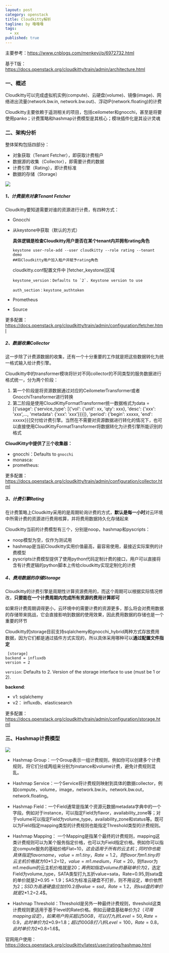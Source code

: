 ```yaml
---
layout: post
category: openstack
title: Cloudkitty解析
tagline: by 噜噜噜
tags: 
  - xx
published: true
---
```


<!--more-->

主要参考：https://www.cnblogs.com/menkeyi/p/6972732.html

基于T版：https://docs.openstack.org/cloudkitty/train/admin/architecture.html

### 一、概述

Cloudkitty可以完成虚拟机实例(compute)、云硬盘(volume)、镜像(image)、网络进出流量(network.bw.in, network.bw.out)、浮动IP(network.floating)的计费

Cloudkitty主要依赖于遥测相关的项目，包括ceilometer和gnocchi，甚至是将要使用panko；计费策略和hashmap计费模型是其核心；模块插件化是其设计灵魂

### 二、架构分析

整体架构包括四部分：

-  对象获取（Tenant Fetcher），即获取计费租户
- 数据源的收集（Collector），即需要计费的数据
- 计费引擎（Rating），即计费标准
- 数据的存储（Storage）

![](https://w9.sanwen8.cn/mmbiz_png/Hl54p4MexNdoo9uXHRSLfNR4pwkG7teZuiaqeq8FI1QB19vIpdPI7TYUdJZph7F2ck4Vf0c8vQCe3yBTJsiadbag/640?wx_fmt=png)

##### 1、计费服务对象Tenant Fetcher

Cloudkitty要知道需要对谁的资源进行计费，有四种方式：

- Gnocchi

- 从keystone中获取（默认的方式）

  **具体逻辑是检查Cloudkitty用户是否在某个tenant内并拥有rating角色**

  ```
  keystone user-role-add --user cloudkitty --role rating --tenant demo
  ##将Cloudkitty用户加入租户并赋予rating角色
  ```

   cloudkitty.conf配置文件中 [fetcher_keystone]区域
  
  ```
  keystone_version：Defaults to `2`. Keystone version to use
  
  auth_section：keystone_authtoken
  ```
  
  
  
- Prometheus

- Source

更多配置：https://docs.openstack.org/cloudkitty/train/admin/configuration/fetcher.html



##### 2、数据收集Collector

这一步除了计费源数据的收集，还有一个十分重要的工作就是把这些数据转化为统一格式输入给计费引擎。

Cloudkitty中的transformer模块将针对不同collector的不同类型的服务数据进行格式统一，分为两个阶段：

1. 第一个阶段是将资源数据通过对应的CeilometerTransformer或者GnocchiTransformer进行转换
2. 第二阶段是使用CloudKittyFormatTransformer统一数据格式为data = [{'usage': {'service_type': [{'vol': {'unit': xx, 'qty': xxx}, 'desc': {'xxx': 'xxx',…, 'metadata': {‘xxx’: ’xxx’}}}]}, 'period': {'begin': xxxxx, 'end': xxxxx}}]交付给计费引擎。当然在不需要对资源数据进行转化的情况下，也可以直接使用CloudKittyFormatTransformer将数据转化为计费引擎所能识别的格式

**CloudKitty中提供了三个收集器：**

- gnocchi：Defaults to `gnocchi`
- monasca:
- prometheus:

更多配置：https://docs.openstack.org/cloudkitty/train/admin/configuration/collector.html



##### 3、计费引擎Rating

在计费策略上Cloudkitty采用的是周期轮询计费的方式，**默认是每一小时**对云环境中所需计费的资源进行费用核算，并将费用数据持久化存储起来

Cloudkitty当前的计费模型有三个，分别是noop，hashmap和pyscripts：

- noop模型为空，仅作为测试用
- hashmap是当前Cloudkitty实用价值最高，最容易使用，最接近实际案例的计费模型 
- pyscripts计费模型提供了使用python代码定制计费的接口，用户可以直接将含有计费逻辑的python脚本上传给cloudkitty实现定制化的计费



##### 4、费用数据的存储Storage

Cloudkitty的计费引擎是周期性计算资源费用的，而这个周期可以根据实际情况修改，**只要能在一个计费周期内完成所有资源的费用计算即可**

如果将计费周期调得更小，云环境中的需要计费的资源更多，那么将会对费用数据的存储带来挑战，它会直接影响到数据的使用效果，因此费用数据的存储也是一个重要的环节

Cloudkitty的storage目前支持sqlalchemy和gnocchi_hybrid两种方式存放费用数据，因为它们都是通过插件方式实现的，所以具体采用哪种可以**通过配置文件指定**  

```
 [storage]
backend = influxdb
version = 2
```

`version`: Defaults to 2. Version of the storage interface to use (must be 1 or 2).

**backend**:

* v1: sqlalchemy
* v2： influxdb、elasticsearch

更多配置：https://docs.openstack.org/cloudkitty/train/admin/configuration/storage.html



### 三、Hashmap计费模型

![](https://w9.sanwen8.cn/mmbiz_png/Hl54p4MexNdoo9uXHRSLfNR4pwkG7teZtmdB33oBTGnIpMIrfsX8o9WeCiaNr1HypiaN88uJJylShbmR8kuJibK2g/640?wx_fmt=png)

- Hashmap Group：一个Group表示一组计费规则，例如你可以创建多个计费规则，将它们分成两组来分别为instance和volume计费，避免计费规则混乱。

 

- Hashmap Service：一个Service将计费规则映射到具体的数据collector，例如compute，volume，image，network.bw.in，network.bw.out，network.floating。

 

- Hashmap Field：一个Field通常是指某个资源元数据metadata字典中的一个字段。例如对于instance，可以指定Field为flavor，availability_zone等；对于volume可以指定Field为volume_type，availability_zone和status等。既可以为Field指定mapping类型的计费规则也能指定Threshold类型的计费规则。

 

- Hashmap Mapping： 一个Mapping是指某个最终的计费规则，mapping这类计费规则可以为某个服务指定价格，也可以为Field指定价格。例如你可以指定compute服务的基础价格Flat=10$，这会适用于所有的云主机；同时你也能具体指定flavor name，value=m1.tiny，Rate=1.2，则flavor为m1.tiny的云主机价格就为10$*1.2=12$，value=m1.medium，Flat=20$，则flavor为m1.medium的云主机价格就是20$；再例如指定volume的基础单价为2$，选定Field为volume_type，SATA类型打九五折value=sata，Rate=0.95,则sata盘的单价就是2$*0.95=1.9$；SAS为标准云硬盘不打折，则不用设定，单价依然为2$；SSD为高速硬盘应加价0.2倍value=ssd，Rate=1.2，则ssd盘的单价就是2$*1.2=2.4$。

 

- Hashmap Threshold：Threshold是另外一种最终计费规则，threshold这类计费规则更适用于基于level的Rate价格。例如云硬盘基础单价为2$（可用mapping设定），如果用户购买超过50GB，可以打九折Level=50,Rate=0.9，此时单价为2$*0.9=1.8$；超过100GB打八折Level=100，Rate=0.8，此时单价为2$*0.8=1.6$。



官网用户使用：https://docs.openstack.org/cloudkitty/latest/user/rating/hashmap.html